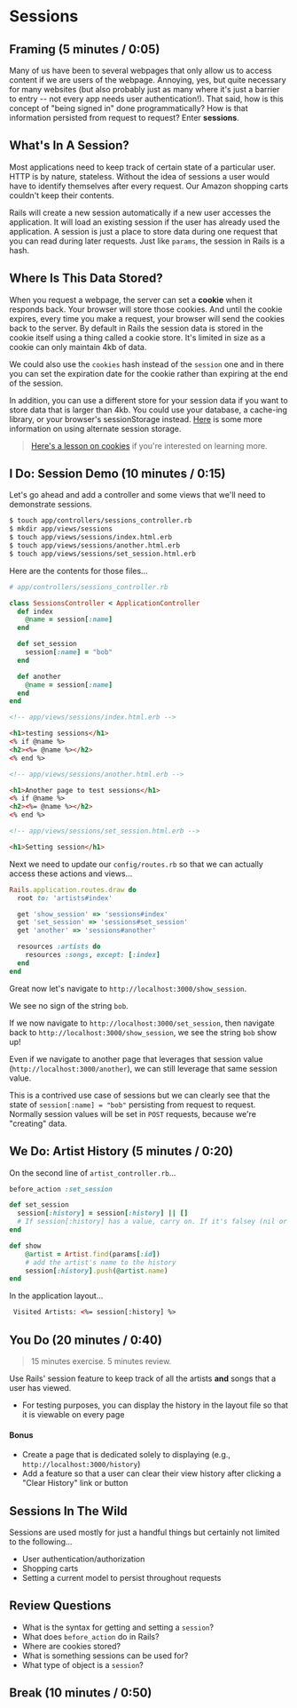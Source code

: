 # Sessions

## Framing (5 minutes / 0:05)

Many of us have been to several webpages that only allow us to access content if we are users of the webpage. Annoying, yes, but quite necessary for many websites (but also probably just as many where it's just a barrier to entry -- not every app needs user authentication!). That said, how is this concept of "being signed in" done programmatically? How is that information persisted from request to request? Enter **sessions**.

## What's In A Session?

Most applications need to keep track of certain state of a particular user. HTTP is by nature, stateless. Without the idea of sessions a user would have to identify themselves after every request. Our Amazon shopping carts couldn't keep their contents.

Rails will create a new session automatically if a new user accesses the application. It will load an existing session if the user has already used the application. A session is just a place to store data during one request that you can read during later requests. Just like `params`, the session in Rails is a hash.

## Where Is This Data Stored?

When you request a webpage, the server can set a **cookie** when it responds back. Your browser will store those cookies. And until the cookie expires, every time you make a request, your browser will send the cookies back to the server. By default in Rails the session data is stored in the cookie itself using a thing called a cookie store. It's limited in size as a cookie can only maintain 4kb of data.

We could also use the `cookies` hash instead of the `session` one and in there you can set the expiration date for the cookie rather than expiring at the end of the session.

In addition, you can use a different store for your session data if you want to store data that is larger than 4kb. You could use your database, a cache-ing library, or your browser's sessionStorage instead. [Here](https://www.justinweiss.com/articles/how-rails-sessions-work/) is some more information on using alternate session storage.

> [Here's a lesson on cookies](https://git.generalassemb.ly/ga-wdi-lessons/rails-users-sessions-flash-cookies/blob/master/exploring-cookies.md) if you're interested on learning more.

## I Do: Session Demo (10 minutes / 0:15)

Let's go ahead and add a controller and some views that we'll need to demonstrate sessions.

```bash
$ touch app/controllers/sessions_controller.rb
$ mkdir app/views/sessions
$ touch app/views/sessions/index.html.erb
$ touch app/views/sessions/another.html.erb
$ touch app/views/sessions/set_session.html.erb
```

Here are the contents for those files...

```rb
# app/controllers/sessions_controller.rb

class SessionsController < ApplicationController
  def index
    @name = session[:name]
  end

  def set_session
    session[:name] = "bob"
  end

  def another
    @name = session[:name]
  end
end
```

```html
<!-- app/views/sessions/index.html.erb -->

<h1>testing sessions</h1>
<% if @name %>
<h2><%= @name %></h2>
<% end %>
```

```html
<!-- app/views/sessions/another.html.erb -->

<h1>Another page to test sessions</h1>
<% if @name %>
<h2><%= @name %></h2>
<% end %>
```

```html
<!-- app/views/sessions/set_session.html.erb -->

<h1>Setting session</h1>
```

Next we need to update our `config/routes.rb` so that we can actually access these actions and views...

```ruby
Rails.application.routes.draw do
  root to: 'artists#index'

  get 'show_session' => 'sessions#index'
  get 'set_session' => 'sessions#set_session'
  get 'another' => 'sessions#another'

  resources :artists do
    resources :songs, except: [:index]
  end
end
```

Great now let's navigate to `http://localhost:3000/show_session`.

We see no sign of the string `bob`.

If we now navigate to `http://localhost:3000/set_session`, then navigate back to `http://localhost:3000/show_session`, we see the string `bob` show up!

Even if we navigate to another page that leverages that session value (`http://localhost:3000/another`), we can still leverage that same session value.

This is a contrived use case of sessions but we can clearly see that the state of `session[:name] = "bob"` persisting from request to request. Normally session values will be set in `POST` requests, because we're "creating" data.

## We Do: Artist History (5 minutes / 0:20)

On the second line of `artist_controller.rb`...

```rb
before_action :set_session

def set_session
  session[:history] = session[:history] || []
  # If session[:history] has a value, carry on. If it's falsey (nil or false) then assign [].
end
```

```rb
def show
    @artist = Artist.find(params[:id])
    # add the artist's name to the history
    session[:history].push(@artist.name)
end
```

In the application layout...

```html
 Visited Artists: <%= session[:history] %>  
```

## You Do (20 minutes / 0:40)

> 15 minutes exercise. 5 minutes review.

Use Rails' session feature to keep track of all the artists **and** songs that a user has viewed.
- For testing purposes, you can display the history in the layout file so that it is viewable on every page

#### Bonus

- Create a page that is dedicated solely to displaying (e.g., `http://localhost:3000/history`)
- Add a feature so that a user can clear their view history after clicking a "Clear History" link or button

## Sessions In The Wild

Sessions are used mostly for just a handful things but certainly not limited to the following...
- User authentication/authorization
- Shopping carts
- Setting a current model to persist throughout requests

## Review Questions

- What is the syntax for getting and setting a `session`?
- What does `before_action` do in Rails?
- Where are cookies stored?
- What is something sessions can be used for?
- What type of object is a `session`?

## Break (10 minutes / 0:50)
